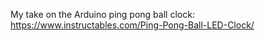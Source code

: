 My take on the Arduino ping pong ball clock: https://www.instructables.com/Ping-Pong-Ball-LED-Clock/